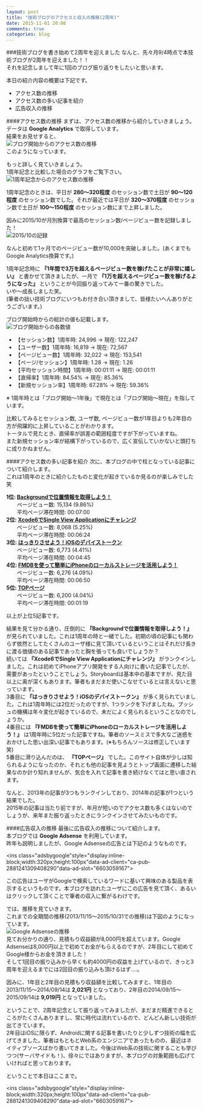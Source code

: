 ```yaml
---
layout: post
title: "技術ブログのアクセスと収入の推移(2周年)"
date: 2015-11-01 20:08
comments: true
categories: blog
---
```


###技術ブログを書き始めて2周年を迎えました
なんと、先々月9/4時点で本技術ブログが2周年を迎えました！！  
それを記念しまして年に1回のブログ振り返りをしたいと思います。  

本日の紹介内容の概要は下記です。  

* アクセス数の推移  
* アクセス数の多い記事を紹介  
* 広告収入の推移  

<!-- more -->

####アクセス数の推移
まずは、アクセス数の推移から紹介していきましょう。  
データは **Google Analytics** で取得しています。  
結果をお見せすると、  
![ブログ開始からのアクセス数の推移](/images/2anniversary1.png)  
このようになっています。  

もっと詳しく見ていきましょう。  
1周年記念と比較した場合のグラフをご覧下さい。  
![1周年記念からのアクセス数の推移](/images/2anniversary2.png)  

1周年記念のときは、平日が **280〜320程度** のセッション数で土日が **90〜120程度** のセッション数でした。それが最近では平日が **320〜370程度** のセッション数で土日が **100〜150程度** のセッション数にまで上昇しました。  

因みに2015/10が月別換算で最高のセッション数/ページビュー数を記録しました！  
![2015/10の記録](/images/2anniversary3.png)  

なんと初めて1ヶ月でのページビュー数が10,000を突破しました。(あくまでもGoogle Analytics換算です。)  

1周年記念時に **『1年間で3万を超えるページビュー数を稼げたことが非常に嬉しい』** と書かせて頂きましたが、一月で **『1万を超えるページビュー数を稼げるようになった』** ということが今回振り返ってみて一番の驚きでした。  
いや〜成長しました笑。  
(筆者の拙い技術ブログにいつもお付き合い頂きまして、皆様たいへんありがとうございます。)  

ブログ開始時からの総計の値も記載します。  
![ブログ開始からの各数値](/images/2anniversary4.png)  

* 【セッション数】1周年時: 24,996 → 現在: 122,247  
* 【ユーザー数】1周年時: 16,819 → 現在: 72,567  
* 【ページビュー数】1周年時: 32,022 → 現在: 153,541  
* 【ページ/セッション】1周年時: 1.28 → 現在: 1.26  
* 【平均セッション時間】1周年時: 00:01:11 → 現在: 00:01:11  
* 【直帰率】1周年時: 84.54% → 現在: 85.36%  
* 【新規セッション率】1周年時: 67.28% → 現在: 59.36%  

※ 1周年時とは「ブログ開始〜1年後」で現在とは「ブログ開始〜現在」を指しています。  

比較してみるとセッション数, ユーザ数, ページビュー数が1年目よりも2年目の方が飛躍的に上昇していることがわかります。  
トータルで見たとき、直帰率が誤差の範囲程度ですが下がっていますね。  
また新規セッション率が結構下がっているので、広く宣伝していかないと頭打ちに成りかねません。  

####アクセス数の多い記事を紹介
次に、本ブログの中で柱となっている記事について紹介します。  
これは1周年のときに紹介したものと変化が起きているか見るのが楽しみでした笑  

**1位: [Backgroundで位置情報を取得しよう！](http://grandbig.github.io/blog/2013/09/27/location-nstimer/)**  
　　ページビュー数: 15,134 (9.86%)  
　　平均ページ滞在時間: 00:07:00  
**2位: [Xcode6でSingle View Applicationにチャレンジ](http://grandbig.github.io/blog/2014/09/20/xcode6-storyboard/)**  
　　ページビュー数: 8,068 (5.25%)  
　　平均ページ滞在時間: 00:06:24  
**3位: [はっきりさせよう！iOSのデバイストークン](http://grandbig.github.io/blog/2013/09/24/ios-devicetoken/)**  
　　ページビュー数: 6,773 (4.41%)  
　　平均ページ滞在時間: 00:04:45  
**4位: [FMDBを使って簡単にiPhoneのローカルストレージを活用しよう！](http://grandbig.github.io/blog/2013/11/30/fmdatabase/)**  
　　ページビュー数: 6,276 (4.09%)  
　　平均ページ滞在時間: 00:06:50  
**5位: [TOPページ](http://grandbig.github.io/)**  
　　ページビュー数: 6,200 (4.04%)  
　　平均ページ滞在時間: 00:01:19  

以上が上位5記事です。  

結果を見て分かる通り、圧倒的に **『Backgroundで位置情報を取得しよう！』** が見られていました。これは1周年の時と一緒でした。初期の頃の記事にも関わらず依然としてたくさんのユーザ様に見て頂いているということはそれだけ長きに渡る価値のある記事であったと胸を張っても良いでしょうか？  
続いては **『Xcode6でSingle View Applicationにチャレンジ』** がランクインしました。これは初めてiPhoneアプリ開発をする人向けに書いた記事でしたが、需要があったということでしょう。Storyboardは基本中の基本ですが、見た目以上に奥が深くもあります。筆者もまだまだ使いこなせているとは言えないと思っています。  
3番目に **『はっきりさせよう！iOSのデバイストークン』** が多く見られていました。これは1周年時には2位だったのですが、1つランクを下げましたね。プッシュの機構は年々変化が起きているので、未だによく見られるということなのでしょうか。  
4番目には **『FMDBを使って簡単にiPhoneのローカルストレージを活用しよう！』** は1周年時に5位だった記事ですね。筆者のソースミスで多大なご迷惑をおかけした思い出深い記事でもあります。(※もちろんソースは修正しています笑)  
5番目に滑り込んだのは、 **『TOPページ』** でした。このサイト自体が少しは知られるようになったのか、それとも他の記事を見ようとトップ画面に遷移した結果なのか計り知れませんが、気合を入れて記事を書き続けなくてはと思い直されます。  

なんと、2013年の記事が3つもランクインしており、2014年の記事が1つという結果でした。  
2015年の記事は当たり前ですが、年月が短いのでアクセス数も多くはないのでしょうが、来年また振り返ったときにランクインさせてみたいものです。  

####広告収入の推移
最後に広告収入の推移について紹介します。  
本ブログでは **Google Adsense** を利用しています。  
昨年も説明しましたが、Google Adsenseの広告とは下記のようなものです。  
<script async src="//pagead2.googlesyndication.com/pagead/js/adsbygoogle.js"></script>
<ins class="adsbygoogle"style="display:inline-block;width:320px;height:100px"data-ad-client="ca-pub-2881241309408290"data-ad-slot="6603059167"></ins>
<script>
(adsbygoogle = window.adsbygoogle || []).push({});
</script>

この広告はユーザがGoogleで検索しているワードに基いて興味のある製品を表示するというものです。本ブログを訪れたユーザにこの広告を見て頂く、あるいはクリックして頂くことで筆者の収入に繋がるわけです。  

では、推移を見ていきます。  
これまでの全期間の推移(2013/11/15〜2015/10/31での推移)は下図のようになっています。  
![Google Adsenseの推移](/images/2anniversary5.png)  
見てお分かりの通り、見積もり収益額が8,000円を超えています。Google Adsenseは8,000円以上で初めてお金がもらえるのですが、2年目にして初めてGoogle様からお金を頂きました！  
そして1回目の振り込みから早くも約4000円の収益を上げているので、きっと3周年を迎えるまでには2回目の振り込みも頂けるはず....。  

因みに、1年目と2年目の見積もり収益額を比較してみますと、1年目の2013/11/15〜2014/09/14は **2,021円** となっており、2年目の2014/09/15〜2015/09/14は **9,019円** となっていました。  

ということで、2周年記念として振り返ってみましたが、まだまだ精進できるところがたくさんありますし、常に時代は流れているので、どんどん新しい技術が出てきています。  
2年目はiOSに限らず、Androidに関する記事を書いたりと少しずつ技術の幅を広げてきました。筆者はもともとWeb系のエンジニアであったものの、最近はネイティブソースばかり書いてきました。今後はWeb系の技術に関することも学びつつ(サーバサイドも！)、徐々にではありますが、本ブログの対象範囲も広げていければと思っております。  

ということで本日はここまで。  

<script async src="//pagead2.googlesyndication.com/pagead/js/adsbygoogle.js"></script>
<ins class="adsbygoogle"style="display:inline-block;width:320px;height:100px"data-ad-client="ca-pub-2881241309408290"data-ad-slot="6603059167"></ins>
<script>
(adsbygoogle = window.adsbygoogle || []).push({});
</script>
